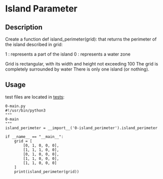 # Island Parameter

## Description

Create a function def island_perimeter(grid): that returns the perimeter of the island described in grid:

1 : represents a part of the island
0 : represents a water zone

Grid is rectangular, with its width and height not exceeding 100
The grid is completely surrounded by water
There is only one island (or nothing).

## Usage

test files are located in [tests](./tests):

```ptyhon
0-main.py
#!/usr/bin/python3
"""
0-main
"""
island_perimeter = __import__('0-island_perimeter').island_perimeter

if __name__ == "__main__":
    grid = [
        [0, 1, 0, 0, 0],
        [1, 1, 1, 0, 0],
        [0, 1, 0, 0, 0],
        [1, 1, 0, 0, 0],
        [1, 1, 0, 0, 0]
    ]
    print(island_perimeter(grid))
```
